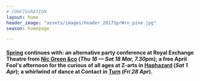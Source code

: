 ```yaml
---
# CONFIGURATION
layout: home
header_image: "assets/images/header_2017SprWrn_pine.jpg"
season: homepage

---
```

#### [Spring](/current/2017-spring) continues with: an alternative party conference at Royal Exchange Theatre from [Nic Green &co](/current/2017-spring/green) (*Thu 16 — Sat 18 Mar, 7.30pm*); a free April Fool's afternoon for the curious of all ages at Z-arts in [Haphazard](/current/2017-haphazard) (*Sat 1 Apr*); a whirlwind of dance at Contact in [Turn](/current/2017-turn) (*Fri 28 Apr*).
